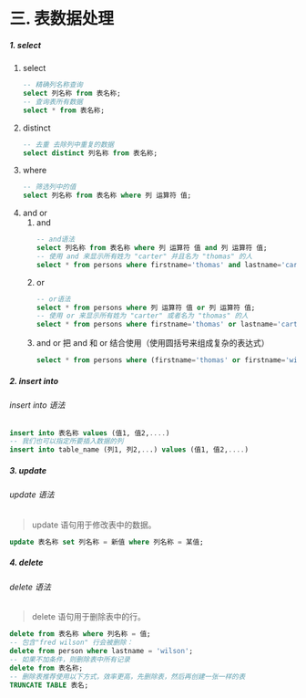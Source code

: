 # 三. 表数据处理
##### 1. select
1. select
   ```sql
   -- 精确列名称查询
   select 列名称 from 表名称;
   -- 查询表所有数据
   select * from 表名称;
   ```
2. distinct
   ```sql
   -- 去重 去除列中重复的数据
   select distinct 列名称 from 表名称; 
   ```
3. where
   ```sql
   -- 筛选列中的值
   select 列名称 from 表名称 where 列 运算符 值;
   ```
4. and or
   1. and
      ```sql
      -- and语法
      select 列名称 from 表名称 where 列 运算符 值 and 列 运算符 值;
      -- 使用 and 来显示所有姓为 "carter" 并且名为 "thomas" 的人
      select * from persons where firstname='thomas' and lastname='carter'; 
      ```
   2. or
      ```sql
      -- or语法
      select * from persons where 列 运算符 值 or 列 运算符 值;
      -- 使用 or 来显示所有姓为 "carter" 或者名为 "thomas" 的人
      select * from persons where firstname='thomas' or lastname='carter'; 
      ```
   3. and or 把 and 和 or 结合使用（使用圆括号来组成复杂的表达式）
      ```sql
      select * from persons where (firstname='thomas' or firstname='william')and lastname='carter';
      ```
##### 2. insert into
###### insert into 语法
```sql
insert into 表名称 values (值1, 值2,....)
-- 我们也可以指定所要插入数据的列
insert into table_name (列1, 列2,...) values (值1, 值2,....)
```
##### 3. update
###### update 语法
> update 语句用于修改表中的数据。
```sql
update 表名称 set 列名称 = 新值 where 列名称 = 某值;
```
##### 4. delete
###### delete 语法
> delete 语句用于删除表中的行。
```sql
delete from 表名称 where 列名称 = 值;
-- 包含"fred wilson" 行会被删除：
delete from person where lastname = 'wilson';
-- 如果不加条件，则删除表中所有记录
delete from 表名称;
-- 删除表推荐使用以下方式，效率更高，先删除表，然后再创建一张一样的表
TRUNCATE TABLE 表名;
```